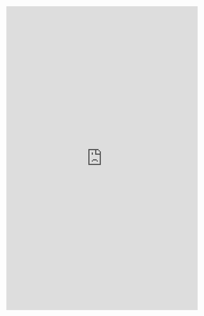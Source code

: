 <iframe class="repl" width="100%" height="800px" frameborder="0" src="https://repl.it/@azablan/greatestMap?lite=true"></iframe>
